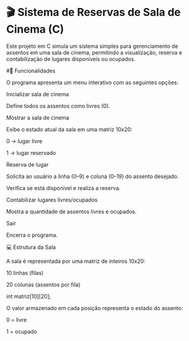 # 🎬 Sistema de Reservas de Sala de Cinema (C)

Este projeto em C simula um sistema simples para gerenciamento de assentos em uma sala de cinema, permitindo a visualização, reserva e contabilização de lugares disponíveis ou ocupados.

#🧠 Funcionalidades

O programa apresenta um menu interativo com as seguintes opções:

Inicializar sala de cinema

Define todos os assentos como livres (0).

Mostrar a sala de cinema

Exibe o estado atual da sala em uma matriz 10x20:

0 → lugar livre

1 → lugar reservado

Reserva de lugar

Solicita ao usuário a linha (0–9) e coluna (0–19) do assento desejado.

Verifica se está disponível e realiza a reserva.

Contabilizar lugares livres/ocupados

Mostra a quantidade de assentos livres e ocupados.

Sair

Encerra o programa.

💻 Estrutura da Sala

A sala é representada por uma matriz de inteiros 10x20:

10 linhas (filas)

20 colunas (assentos por fila)

int matriz[10][20];


O valor armazenado em cada posição representa o estado do assento:

0 = livre

1 = ocupado
